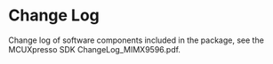 # Change Log

Change log of software components included in the package, see the MCUXpresso SDK ChangeLog\_MIMX9596.pdf.


